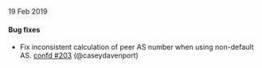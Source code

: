 19 Feb 2019

#### Bug fixes

 - Fix inconsistent calculation of peer AS number when using non-default AS. [confd #203](https://github.com/projectcalico/confd/pull/203) (@caseydavenport)
